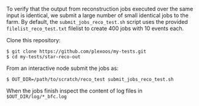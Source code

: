 
To verify that the output from reconstruction jobs executed over the same input
is identical, we submit a large number of small identical jobs to the farm. By
default, the `submit_jobs_reco_test.sh` script uses the provided
`filelist_reco_test.txt` filelist to create 400 jobs with 10 events each.

Clone this repository:

    $ git clone https://github.com/plexoos/my-tests.git
    $ cd my-tests/star-reco-out

From an interactive node submit the jobs as:

    $ OUT_DIR=/path/to/scratch/reco_test submit_jobs_reco_test.sh

When the jobs finish inspect the content of log files in
`$OUT_DIR/log/*_bfc.log`
